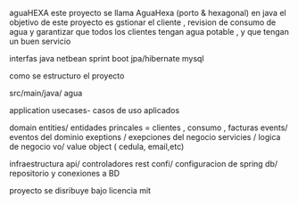 aguaHEXA 
  este proyecto  se llama AguaHexa (porto & hexagonal) en java   el objetivo de este proyecto es  gstionar el cliente , revision de consumo de agua y garantizar que todos los clientes 
  tengan agua potable , y que tengan un buen servicio 



  interfas 
  java netbean 
  sprint boot 
  jpa/hibernate 
  mysql 


   como se estructuro el proyecto 


   src/main/java/ agua 


   application 
   usecases- casos de uso aplicados


   domain 
   entities/ entidades princales = clientes , consumo , facturas 
   events/ eventos del dominio 
   exeptions / exepciones del negocio 
   servicies / logica de negocio 
   vo/ value object ( cedula, email,etc)

   infraestructura 
   api/ controladores rest 
   confi/ configuracion de spring
   db/ repositorio y conexiones a BD 


   proyecto se disribuye bajo licencia mit 



   

